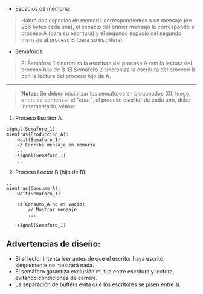 - Espacios de memoria:
> Habrá dos espacios de memoria correspondientes a un mensaje (de 256 bytes cada una), el espacio del primer mensaje le corresponde al proceso A (para su escritura) y el segundo espacio del segundo mensaje al proceso B (para su escritura).

- Semáforos:
> El Semáforo 1 sincroniza la escritura del proceso A con la lectura del proceso hijo de B.
> El Semáforo 2 sincroniza la escritura del proceso B con la lectura del proceso hijo de A.

---

> **Notas:** Se deben inicializar los semáforos en bloqueados (0), luego, antes de comenzar el _"chat"_, el proceso escritor de cada uno, debe incrementarlo, véase:

1. Proceso Escritor A:
```
signal(Semaforo_1)
mientras(Produccion_A):
	wait(Semaforo_1)
	// Escribo mensaje en memoria
	...
	signal(Semaforo_1)
	...
```

2. Proceso Lector B (hijo de B):
```
...
mientras(Consumo_A):
    wait(Semaforo_1)

    si(Consumo_A no es vacío):
        // Mostrar mensaje
        ...

    signal(Semaforo_1)
```

## Advertencias de diseño:

- Si el lector intenta leer antes de que el escritor haya escrito, simplemente no mostrará nada.
- El semáforo garantiza exclusión mutua entre escritura y lectura, evitando condiciones de carrera.
- La separación de buffers evita que los escritores se pisen entre sí.
